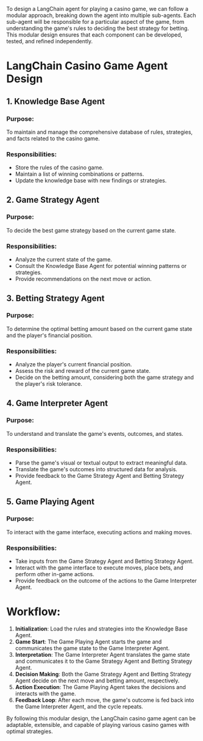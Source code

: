 To design a LangChain agent for playing a casino game, we can follow a modular approach, breaking down the agent into multiple sub-agents. Each sub-agent will be responsible for a particular aspect of the game, from understanding the game's rules to deciding the best strategy for betting. This modular design ensures that each component can be developed, tested, and refined independently.

# LangChain Casino Game Agent Design

## 1. Knowledge Base Agent

### Purpose:
To maintain and manage the comprehensive database of rules, strategies, and facts related to the casino game.

### Responsibilities:
- Store the rules of the casino game.
- Maintain a list of winning combinations or patterns.
- Update the knowledge base with new findings or strategies.

## 2. Game Strategy Agent

### Purpose:
To decide the best game strategy based on the current game state.

### Responsibilities:
- Analyze the current state of the game.
- Consult the Knowledge Base Agent for potential winning patterns or strategies.
- Provide recommendations on the next move or action.

## 3. Betting Strategy Agent

### Purpose:
To determine the optimal betting amount based on the current game state and the player's financial position.

### Responsibilities:
- Analyze the player's current financial position.
- Assess the risk and reward of the current game state.
- Decide on the betting amount, considering both the game strategy and the player's risk tolerance.

## 4. Game Interpreter Agent

### Purpose:
To understand and translate the game's events, outcomes, and states.

### Responsibilities:
- Parse the game's visual or textual output to extract meaningful data.
- Translate the game's outcomes into structured data for analysis.
- Provide feedback to the Game Strategy Agent and Betting Strategy Agent.

## 5. Game Playing Agent

### Purpose:
To interact with the game interface, executing actions and making moves.

### Responsibilities:
- Take inputs from the Game Strategy Agent and Betting Strategy Agent.
- Interact with the game interface to execute moves, place bets, and perform other in-game actions.
- Provide feedback on the outcome of the actions to the Game Interpreter Agent.

# Workflow:

1. **Initialization**: Load the rules and strategies into the Knowledge Base Agent.
2. **Game Start**: The Game Playing Agent starts the game and communicates the game state to the Game Interpreter Agent.
3. **Interpretation**: The Game Interpreter Agent translates the game state and communicates it to the Game Strategy Agent and Betting Strategy Agent.
4. **Decision Making**: Both the Game Strategy Agent and Betting Strategy Agent decide on the next move and betting amount, respectively.
5. **Action Execution**: The Game Playing Agent takes the decisions and interacts with the game.
6. **Feedback Loop**: After each move, the game's outcome is fed back into the Game Interpreter Agent, and the cycle repeats.

By following this modular design, the LangChain casino game agent can be adaptable, extensible, and capable of playing various casino games with optimal strategies.